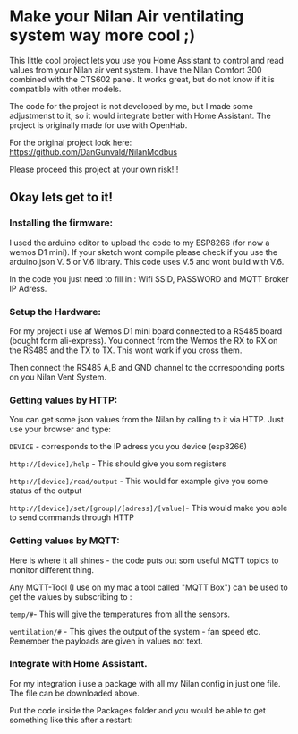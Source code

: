# Make your Nilan Air ventilating system way more cool ;)

This little cool project lets you use you Home Assistant to control and read values from your Nilan air vent system. I have the Nilan Comfort 300 combined with the CTS602 panel. It works great, but do not know if it is compatible with other models.

The code for the project is not developed by me, but I made some adjustmenst to it, so it would integrate better with Home Assistant. The project is originally made for use with OpenHab.

For the original project look here: https://github.com/DanGunvald/NilanModbus

Please proceed this project at your own risk!!!

## Okay lets get to it!

### Installing the firmware:

I used the arduino editor to upload the code to my ESP8266 (for now a wemos D1 mini). If your sketch wont compile please check if you use the arduino.json V. 5 or V.6 library. This code uses V.5 and wont build with V.6. 

In the code you just need to fill in : Wifi SSID, PASSWORD and MQTT Broker IP Adress.


### Setup the Hardware:

For my project i use af Wemos D1 mini board connected to a RS485 board (bought form ali-express). You connect from the Wemos the RX to RX on the RS485 and the TX to TX. This wont work if you cross them.

Then connect the RS485 A,B and GND channel to the corresponding ports on you Nilan Vent System.

### Getting values by HTTP:

You can get some json values from the Nilan by calling to it via HTTP. Just use your browser and type:

`DEVICE` - corresponds to the IP adress you you device (esp8266)

`http://[device]/help` - This should give you som registers

`http://[device]/read/output` - This would for example give you some status of the output

`http://[device]/set/[group]/[adress]/[value]`- This would make you able to send commands through HTTP

### Getting values by MQTT:

Here is where it all shines - the code puts out som useful MQTT topics to monitor different thing.

Any MQTT-Tool (I use on my mac a tool called "MQTT Box") can be used to get the values by subscribing to :

`temp/#`- This will give the temperatures from all the sensors.

`ventilation/#` - This gives the output of the system - fan speed etc. Remember the payloads are given in values not text.

### Integrate with Home Assistant.

For my integration i use a package with all my Nilan config in just one file. The file can be downloaded above.

Put the code inside the Packages folder and you would be able to get something like this after a restart:













